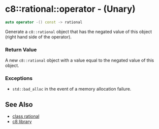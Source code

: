 # c8::rational::operator - (Unary) #

```cpp
auto operator -() const -> rational
```

Generate a `c8::rational` object that has the negated value of this object (right hand side of the operator).

### Return Value ###

A new `c8::rational` object with a value equal to the negated value of this object.

### Exceptions ###

* `std::bad_alloc` in the event of a memory allocation failure.

## See Also ##

* [class rational](c8_rational)
* [c8 library](c8)

